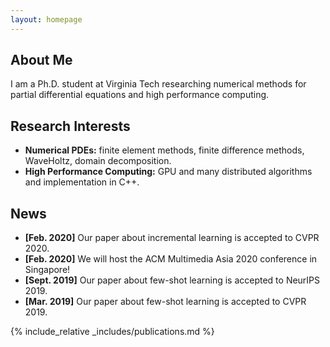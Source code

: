 ```yaml
---
layout: homepage
---
```


## About Me

I am a Ph.D. student at Virginia Tech researching numerical methods for partial differential equations and high performance computing.

## Research Interests

- **Numerical PDEs:** finite element methods, finite difference methods, WaveHoltz, domain decomposition.
- **High Performance Computing:** GPU and many distributed algorithms and implementation in C++.

## News

- **[Feb. 2020]** Our paper about incremental learning is accepted to CVPR 2020.
- **[Feb. 2020]** We will host the ACM Multimedia Asia 2020 conference in Singapore!
- **[Sept. 2019]** Our paper about few-shot learning is accepted to NeurIPS 2019.
- **[Mar. 2019]** Our paper about few-shot learning is accepted to CVPR 2019.

{% include_relative _includes/publications.md %}

<!-- {% include_relative _includes/services.md %} -->
